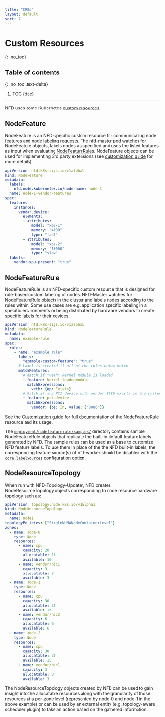 ```yaml
---
title: "CRDs"
layout: default
sort: 7
---
```


# Custom Resources
{: .no_toc}

## Table of contents
{: .no_toc .text-delta}

1. TOC
{:toc}

---

NFD uses some Kubernetes [custom resources][custom-resources].

## NodeFeature

NodeFeature is an NFD-specific custom resource for communicating node
features and node labeling requests. The nfd-master pod watches for NodeFeature
objects, labels nodes as specified and uses the listed features as input when
evaluating [NodeFeatureRule](#nodefeaturerule)s. NodeFeature objects can be
used for implementing 3rd party extensions (see
[customization guide](customization-guide.md#nodefeature-custom-resource) for more
details).

```yaml
apiVersion: nfd.k8s-sigs.io/v1alpha1
kind: NodeFeature
metadata:
  labels:
    nfd.node.kubernetes.io/node-name: node-1
  name: node-1-vendor-features
spec:
  features:
    instances:
      vendor.device:
        elements:
        - attributes:
            model: "xpu-1"
            memory: "4000"
            type: "fast"
        - attributes:
            model: "xpu-2"
            memory: "16000"
            type: "slow"
  labels:
    vendor-xpu-present: "true"
```

## NodeFeatureRule

NodeFeatureRule is an NFD-specific custom resource that is designed for
rule-based custom labeling of nodes. NFD-Master watches for NodeFeatureRule
objects in the cluster and labels nodes according to the rules within. Some use
cases are e.g. application specific labeling in a specific environments or
being distributed by hardware vendors to create specific labels for their
devices.

```yaml
apiVersion: nfd.k8s-sigs.io/v1alpha1
kind: NodeFeatureRule
metadata:
  name: example-rule
spec:
  rules:
    - name: "example rule"
      labels:
        "example-custom-feature": "true"
      # Label is created if all of the rules below match
      matchFeatures:
        # Match if "veth" kernel module is loaded
        - feature: kernel.loadedmodule
          matchExpressions:
            veth: {op: Exists}
        # Match if any PCI device with vendor 8086 exists in the system
        - feature: pci.device
          matchExpressions:
            vendor: {op: In, value: ["8086"]}
```

See the
[Customization guide](customization-guide.md#node-feature-rule-custom-resource)
for full documentation of the NodeFeatureRule resource and its usage.

The
[`deployment/nodefeaturerule/samples/`](https://raw.githubusercontent.com/kubernetes-sigs/node-feature-discovery/{{site.release}}/deployment/nodefeaturerule/samples/)
directory contains sample NodeFeatureRule objects that replicate the built-in
default feature labels generated by NFD. The sample rules can be used as a base
to customize NFD feature labels. To use them in place of the the NFD built-in
labels, the corresponding feature source(s) of nfd-worker should be disabled
with the
[`core.labelSources`](../reference/worker-configuration-reference.md#corelabelsources)
configuration option.

## NodeResourceTopology

When run with NFD-Topology-Updater, NFD creates NodeResourceTopology objects
corresponding to node resource hardware topology such as:

```yaml
apiVersion: topology.node.k8s.io/v1alpha1
kind: NodeResourceTopology
metadata:
  name: node1
topologyPolicies: ["SingleNUMANodeContainerLevel"]
zones:
  - name: node-0
    type: Node
    resources:
      - name: cpu
        capacity: 20
        allocatable: 16
        available: 10
      - name: vendor/nic1
        capacity: 3
        allocatable: 3
        available: 3
  - name: node-1
    type: Node
    resources:
      - name: cpu
        capacity: 30
        allocatable: 30
        available: 15
      - name: vendor/nic2
        capacity: 6
        allocatable: 6
        available: 6
  - name: node-2
    type: Node
    resources:
      - name: cpu
        capacity: 30
        allocatable: 30
        available: 15
      - name: vendor/nic1
        capacity: 3
        allocatable: 3
        available: 3
```

The NodeResourceTopology objects created by NFD can be used to gain insight
into the allocatable resources along with the granularity of those resources at
a per-zone level (represented by node-0 and node-1 in the above example) or can
be used by an external entity (e.g. topology-aware scheduler plugin) to take an
action based on the gathered information.

<!-- Links -->
[custom-resources]: https://kubernetes.io/docs/concepts/extend-kubernetes/api-extension/custom-resources/

